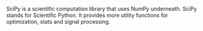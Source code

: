 SciPy is a scientific computation library that uses NumPy underneath. SciPy stands for Scientific Python. It provides more utility functions for optimization, stats and signal processing.
